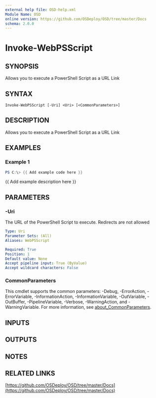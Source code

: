 ```yaml
---
external help file: OSD-help.xml
Module Name: OSD
online version: https://github.com/OSDeploy/OSD/tree/master/Docs
schema: 2.0.0
---
```


# Invoke-WebPSScript

## SYNOPSIS
Allows you to execute a PowerShell Script as a URL Link

## SYNTAX

```
Invoke-WebPSScript [-Uri] <Uri> [<CommonParameters>]
```

## DESCRIPTION
Allows you to execute a PowerShell Script as a URL Link

## EXAMPLES

### Example 1
```powershell
PS C:\> {{ Add example code here }}
```

{{ Add example description here }}

## PARAMETERS

### -Uri
The URL of the PowerShell Script to execute. 
Redirects are not allowed

```yaml
Type: Uri
Parameter Sets: (All)
Aliases: WebPSScript

Required: True
Position: 1
Default value: None
Accept pipeline input: True (ByValue)
Accept wildcard characters: False
```

### CommonParameters
This cmdlet supports the common parameters: -Debug, -ErrorAction, -ErrorVariable, -InformationAction, -InformationVariable, -OutVariable, -OutBuffer, -PipelineVariable, -Verbose, -WarningAction, and -WarningVariable. For more information, see [about_CommonParameters](http://go.microsoft.com/fwlink/?LinkID=113216).

## INPUTS

## OUTPUTS

## NOTES

## RELATED LINKS

[https://github.com/OSDeploy/OSD/tree/master/Docs](https://github.com/OSDeploy/OSD/tree/master/Docs)

